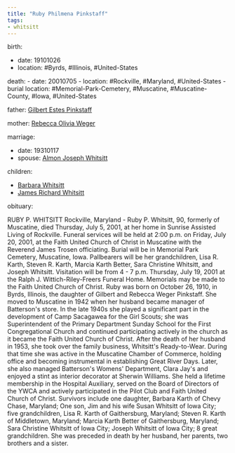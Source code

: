 ```yaml
---
title: "Ruby Philmena Pinkstaff"
tags:
- whitsitt
---
```


birth:
  - date: 19101026
  - location: #Byrds, #Illinois, #United-States 

death:
	- date: 20010705
	- location: #Rockville, #Maryland, #United-States 
	- burial location: #Memorial-Park-Cemetery, #Muscatine, #Muscatine-County, #Iowa, #United-States

father: [Gilbert Estes Pinkstaff](Gilbert%20Estes%20Pinkstaff.md)  

mother: [Rebecca Olivia Weger](Rebecca%20Olivia%20Weger.md)

marriage:
  - date: 19310117
  - spouse: [Almon Joseph Whitsitt](Almon%20Joseph%20Whitsitt.md)   

children:
  - [Barbara Whitsitt](Barbara%20Whitsitt)
  - [James Richard Whitsitt](James%20Richard%20Whitsitt.md)

obituary:

RUBY P. WHITSITT Rockville, Maryland - Ruby P. Whitsitt, 90, formerly of Muscatine, died Thursday, July 5, 2001, at her home in Sunrise Assisted Living of Rockville. Funeral services will be held at 2:00 p.m. on Friday, July 20, 2001, at the Faith United Church of Christ in Muscatine with the Reverend James Trosen officiating. Burial will be in Memorial Park Cemetery, Muscatine, Iowa. Pallbearers will be her grandchildren, Lisa R. Karth, Steven R. Karth, Marcia Karth Better, Sara Christine Whitsitt, and Joseph Whitsitt. Visitation will be from 4 - 7 p.m. Thursday, July 19, 2001 at the Ralph J. Wittich-Riley-Freers Funeral Home. Memorials may be made to the Faith United Church of Christ. Ruby was born on October 26, 1910, in Byrds, Illinois, the daughter of Gilbert and Rebecca Weger Pinkstaff. She moved to Muscatine in 1942 when her husband became manager of Batterson's store. In the late 1940s she played a significant part in the development of Camp Sacagawea for the Girl Scouts; she was Superintendent of the Primary Department Sunday School for the First Congregational Church and continued participating actively in the church as it became the Faith United Church of Christ. After the death of her husband in 1953, she took over the family business, Whitsitt's Ready-to-Wear. During that time she was active in the Muscatine Chamber of Commerce, holding office and becoming instrumental in establishing Great River Days. Later, she also managed Batterson's Womens' Department, Clara Jay's and enjoyed a stint as interior decorator at Sherwin Williams. She held a lifetime membership in the Hospital Auxiliary, served on the Board of Directors of the YWCA and actively participated in the Pilot Club and Faith United Church of Christ. Survivors include one daughter, Barbara Karth of Chevy Chase, Maryland; One son, Jim and his wife Susan Whitsitt of Iowa City; five grandchildren, Lisa R. Karth of Gaithersburg, Maryland; Steven R. Karth of Middletown, Maryland; Marcia Karth Better of Gaithersburg, Maryland; Sara Christine Whitsitt of Iowa City; Joseph Whitsitt of Iowa City; 8 great grandchildren. She was preceded in death by her husband, her parents, two brothers and a sister.
